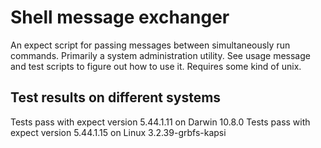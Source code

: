 Shell message exchanger
=======================

An expect script for passing messages between simultaneously run commands.
Primarily a system administration utility.
See usage message and test scripts to figure out how to use it.
Requires some kind of unix.

Test results on different systems
---------------------------------

Tests pass with expect version 5.44.1.11 on Darwin 10.8.0
Tests pass with expect version 5.44.1.15 on Linux 3.2.39-grbfs-kapsi

